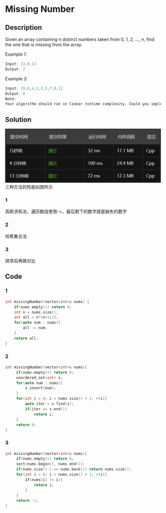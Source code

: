 # Missing Number

## Description
Given an array containing n distinct numbers taken from 0, 1, 2, ..., n, find the one that is missing from the array.

Example 1:
```C
Input: [3,0,1]
Output: 2
```
Example 2:
```C
Input: [9,6,4,2,3,5,7,0,1]
Output: 8
Note:
Your algorithm should run in linear runtime complexity. Could you implement it using only constant extra space complexity?
```
## Solution
![img](./images/268.png)
三种方法的性能如图所示
### 1
高斯求和法，遍历数组使用-=，最后剩下的数字就是缺失的数字
### 2
哈希集合法
### 3
排序后再做对比
## Code
### 1
```c++
int missingNumber(vector<int>& nums) {
    if(nums.empty()) return 0;
    int n = nums.size();
    int all = n*(n+1)/2;
    for(auto num : nums){
        all -= num;
    }
    return all;
}
```
### 2
```c++
int missingNumber(vector<int>& nums){
     if(nums.empty()) return 0;
     unordered_set<int> s;
     for(auto num : nums){
         s.insert(num);
     }
     for(int i = 0; i < nums.size() + 1; ++i){
         auto iter = s.find(i);
         if(iter == s.end())
             return i;
     }
     return 0;
}
```
### 3
```c++
int missingNumber(vector<int>& nums){
     if(nums.empty()) return 0;
     sort(nums.begin(), nums.end());
     if(nums.size()-1 == nums.back()) return nums.size();
     for(int i = 0; i < nums.size() + 1; ++i){
         if(nums[i] != i){
             return i;
         }
     }
     return -1;
}
```

